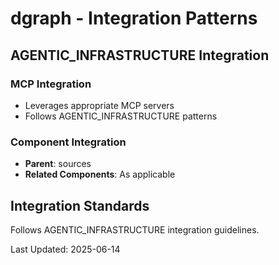 # dgraph - Integration Patterns

## AGENTIC_INFRASTRUCTURE Integration

### MCP Integration
- Leverages appropriate MCP servers
- Follows AGENTIC_INFRASTRUCTURE patterns

### Component Integration
- **Parent**: sources
- **Related Components**: As applicable

## Integration Standards

Follows AGENTIC_INFRASTRUCTURE integration guidelines.

Last Updated: 2025-06-14
